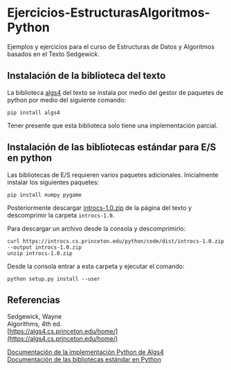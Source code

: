 # Ejercicios-EstructurasAlgoritmos-Python

Ejemplos y ejercicios para el curso de Estructuras de Datos y Algoritmos basados en el Texto Sedgewick.


## Instalación de la biblioteca del texto
La biblioteca [algs4](https://pypi.org/project/algs4/) del texto se instala por medio del gestor de paquetes de python por medio del siguiente comando:
```
pip install algs4
```
Tener presente que esta biblioteca solo tiene una implementación parcial.

## Instalación de las bibliotecas estándar para E/S en python
Las bibliotecas de E/S requieren varios paquetes adicionales.
Inicialmente instalar los siguientes paquetes:
```
pip install numpy pygame
```
Posteriormente descargar [introcs-1.0.zip](https://introcs.cs.princeton.edu/python/code/dist/introcs-1.0.zip) de la página del texto y descomprimir la carpeta `introcs-1.0`. 

Para descargar un archivo desde la consola y descomprimirlo:
```
curl https://introcs.cs.princeton.edu/python/code/dist/introcs-1.0.zip --output introcs-1.0.zip
unzip introcs-1.0.zip
```

Desde la consola entrar a esta carpeta y ejecutar el comando:
```
python setup.py install --user
```


## Referencias
Sedgewick, Wayne  
Algorithms, 4th ed.  
[https://algs4.cs.princeton.edu/home/](https://algs4.cs.princeton.edu/home/)  


[Documentación de la implementación Python de Algs4](https://pypi.org/project/algs4/)  
[Documentación de las bibliotecas estándar en Python](https://introcs.cs.princeton.edu/python/code/)  

